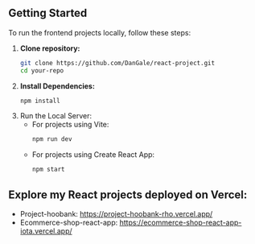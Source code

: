 
## Getting Started

To run the frontend projects locally, follow these steps:

1. **Clone repository:**
   ```bash
   git clone https://github.com/DanGale/react-project.git
   cd your-repo
   
2. **Install Dependencies:**
   ```bash
   npm install
   
4. Run the Local Server:
   - For projects using Vite:
     ```bash
     npm run dev
   - For projects using Create React App:
     ```bash
     npm start

## Explore my React projects deployed on Vercel:
- Project-hoobank: https://project-hoobank-rho.vercel.app/
- Ecommerce-shop-react-app: https://ecommerce-shop-react-app-iota.vercel.app/
